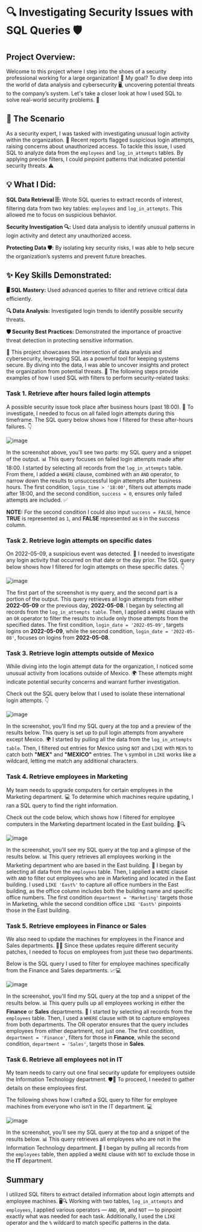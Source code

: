 # 🔍 Investigating Security Issues with SQL Queries 🛡️

## Project Overview: 

Welcome to this project where I step into the shoes of a security professional working for a large organization! 🏢 
My goal? To dive deep into the world of data analysis and cybersecurity 🖥️, uncovering potential threats to the company’s system. 
Let's take a closer look at how I used SQL to solve real-world security problems. 🚨

## 🚨 The Scenario
As a security expert, I was tasked with investigating unusual login activity within the organization. 🔐 
Recent reports flagged suspicious login attempts, raising concerns about unauthorized access. 
To tackle this issue, I used SQL to analyze data from the `employees` and `log_in_attempts` tables. 
By applying precise filters, I could pinpoint patterns that indicated potential security threats. ⚠️

## 💡 What I Did:

**SQL Data Retrieval 🗄️:** Wrote SQL queries to extract records of interest, filtering data from two key tables: `employees` and 
`log_in_attempts`. This allowed me to focus on suspicious behavior.

**Security Investigation 🔍:** Used data analysis to identify unusual patterns in login activity and detect any unauthorized access.

**Protecting Data 🛡️:** By isolating key security risks, I was able to help secure the organization’s systems and prevent future breaches.

## ✨ Key Skills Demonstrated:
**🖥️ SQL Mastery:** Used advanced queries to filter and retrieve critical data efficiently.

**🔍 Data Analysis:** Investigated login trends to identify possible security threats.

**🛡️ Security Best Practices:** Demonstrated the importance of proactive threat detection in protecting sensitive information.

💼 This project showcases the intersection of data analysis and cybersecurity, leveraging SQL as a powerful tool for keeping 
systems secure. By diving into the data, I was able to uncover insights and protect the organization from potential threats. 🎯
The following steps provide examples of how I used SQL with filters to perform security-related tasks:

### Task 1. Retrieve after hours failed login attempts

A possible security issue took place after business hours (past 18:00). 🚨 To investigate, I needed to focus on all failed login attempts during this timeframe. The SQL query below shows how I filtered for these after-hours failures. 👇

![image](https://github.com/user-attachments/assets/5e34add0-c646-4471-8e4f-e70d1876bc45)

In the screenshot above, you’ll see two parts: my SQL query and a snippet of the output. 📊 This query focuses on failed login attempts made after 18:00. I started by selecting all records from the `log_in_attempts` table. From there, I added a `WHERE` clause, combined with an `AND` operator, to narrow down the results to unsuccessful login attempts after business hours. The first condition, `login_time > '18:00'`, filters out attempts made after 18:00, and the second condition, `success = 0`, ensures only failed attempts are included. ✅

**NOTE:** For the second condition I could also input `success = FALSE`, hence **TRUE** is represented as `1`, and **FALSE** represented as `0` in the success column.

### Task 2. Retrieve login attempts on specific dates

On 2022-05-09, a suspicious event was detected. 🚨 I needed to investigate any login activity that occurred on that date or the day prior. The SQL query below shows how I filtered for login attempts on these specific dates. 👇

![image](https://github.com/user-attachments/assets/1dc09109-84a0-407e-948c-c72737ff27a5)

The first part of the screenshot is my query, and the second part is a portion of the output. This query retrieves all login attempts from either **2022-05-09** or the previous day, **2022-05-08**. I began by selecting all records from the `log_in_attempts table`. Then, I applied a `WHERE` clause with an `OR` operator to filter the results to include only those attempts from the specified dates. The first condition, `login_date = '2022-05-09'`, targets logins on **2022-05-09**, while the second condition, `login_date = '2022-05-08'`, focuses on logins from **2022-05-08**. 

### Task 3. Retrieve login attempts outside of Mexico

While diving into the login attempt data for the organization, I noticed some unusual activity from locations outside of Mexico. 🌍 These attempts might indicate potential security concerns and warrant further investigation.

Check out the SQL query below that I used to isolate these international login attempts. 👇

![image](https://github.com/user-attachments/assets/5a236dfb-a606-48a5-ad93-42d47c9c1265)

In the screenshot, you’ll find my SQL query at the top and a preview of the results below. This query is set up to pull login attempts from anywhere except Mexico. 🌍 I started by pulling all the data from the `log_in_attempts table`. Then, I filtered out entries for Mexico using `NOT` and `LIKE` with `MEX%` to catch both **"MEX"** and **"MEXICO"** entries. The `%` symbol in `LIKE` works like a wildcard, letting me match any additional characters.

### Task 4. Retrieve employees in Marketing

My team needs to upgrade computers for certain employees in the Marketing department. 💻 To determine which machines require updating, I ran a SQL query to find the right information.

Check out the code below, which shows how I filtered for employee computers in the Marketing department located in the East building. 🏢🔍

![image](https://github.com/user-attachments/assets/e4424d9f-3a40-4b15-9dea-947e7f0df57f)

In the screenshot, you'll see my SQL query at the top and a glimpse of the results below. 📊 This query retrieves all employees working in the Marketing department who are based in the East building. 🏢 I began by selecting all data from the `employees` table. Then, I applied a `WHERE` clause with `AND` to filter out employees who are in Marketing and located in the East building. I used `LIKE 'East%'` to capture all office numbers in the East building, as the office column includes both the building name and specific office numbers. The first condition `department = 'Marketing'` targets those in Marketing, while the second condition office `LIKE 'East%'` pinpoints those in the East building.

### Task 5. Retrieve employees in Finance or Sales

We also need to update the machines for employees in the Finance and Sales departments. 💼🔧 Since these updates require different security patches, I needed to focus on employees from just these two departments.

Below is the SQL query I used to filter for employee machines specifically from the Finance and Sales departments. 📈💻

![image](https://github.com/user-attachments/assets/40b7a6ac-afcc-450e-9391-33965a0c66d3)

In the screenshot, you'll find my SQL query at the top and a snippet of the results below. 📊 This query pulls up all employees working in either the **Finance** or **Sales** departments. 💼 I started by selecting all records from the `employees` table. Then, I used a `WHERE` clause with `OR` to capture employees from both departments. The OR operator ensures that the query includes employees from either department, not just one. The first condition, `department = 'Finance'`, filters for those in **Finance**, while the second condition, `department = 'Sales'`, targets those in **Sales**.

### Task 6. Retrieve all employees not in IT

My team needs to carry out one final security update for employees outside the Information Technology department. 🛡️🔧 To proceed, I needed to gather details on these employees first.

The following shows how I crafted a SQL query to filter for employee machines from everyone who isn’t in the IT department. 💻

![image](https://github.com/user-attachments/assets/067aedc1-5272-4498-b223-729d210f10e1)

In the screenshot, you’ll see my SQL query at the top and a snippet of the results below. 📊 This query retrieves all employees who are not in the Information Technology department. 🚫 I began by pulling all records from the `employees` table, then applied a `WHERE` clause with `NOT` to exclude those in the **IT** department.

## Summary

I utilized SQL filters to extract detailed information about login attempts and employee machines. 🖥️🔍 Working with two tables, `log_in_attempts` and `employees`, I applied various operators — `AND`, `OR`, and `NOT` — to pinpoint exactly what was needed for each task. Additionally, I used the `LIKE` operator and the `%` wildcard to match specific patterns in the data.



















